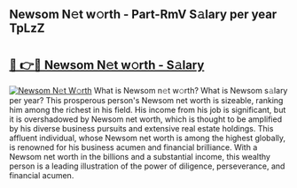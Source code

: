 ## Newsom N𝚎t w𝚘rth - Part-RmV S𝚊lary per year TpLzZ

# <h2><a href="http://gc3nlhd.nevu.top/?p=Newsom">🔗 👉🔴 Newsom N𝚎t w𝚘rth - S𝚊lary</a></h2>

[![Newsom N𝚎t W𝚘rth](https://i.imgur.com/Oavwk0R.jpeg)](http://gc3nlhd.nevu.top/?p=Newsom)
What is Newsom n𝚎t w𝚘rth? What is Newsom s𝚊lary per year?
This prosperous person's Newsom net worth is sizeable, ranking him among the richest in his field. His income from his job is significant, but it is overshadowed by Newsom net worth, which is thought to be amplified by his diverse business pursuits and extensive real estate holdings. This affluent individual, whose Newsom net worth is among the highest globally, is renowned for his business acumen and financial brilliance. With a Newsom net worth in the billions and a substantial income, this wealthy person is a leading illustration of the power of diligence, perseverance, and financial acumen.
